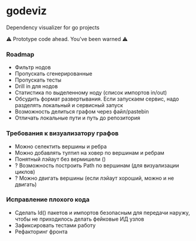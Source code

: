 # godeviz

Dependency visualizer for go projects

⚠️ Prototype code ahead. You've been warned ⚠️


### Roadmap

- Фильтр нодов
- Пропускать сгенерированные
- Пропускать тесты
- Drill in для нодов
- Статистика по выделенному ноду (список импортов in/out)
- Обсудить формат развертывания. Если запускаем сервис, надо разделять локальный и сервисный запуск
- Возможность делиться графом через файл/pastebin
- Отличать локальные пути и путь до репозитория

### Требования к визуализатору графов

- Можно селектить вершины и ребра
- Можно добавлять тултип на ховер по вершинам и ребрам
- Понятный лэйаут без вермишели ()
- ? Возможность построить Path по вершинам (для визуализации циклов)
- ? Можно двигать вершины (если лэйаут хороший, можно и не двигать)

### Исправление плохого кода

- Сделать Id() пакетов и импортов безопасным для передачи наружу, 
    чтобы не приходилось делать фейковые ИД узлов
- Зафиксировать тестами работу
- Рефакторинг фронта